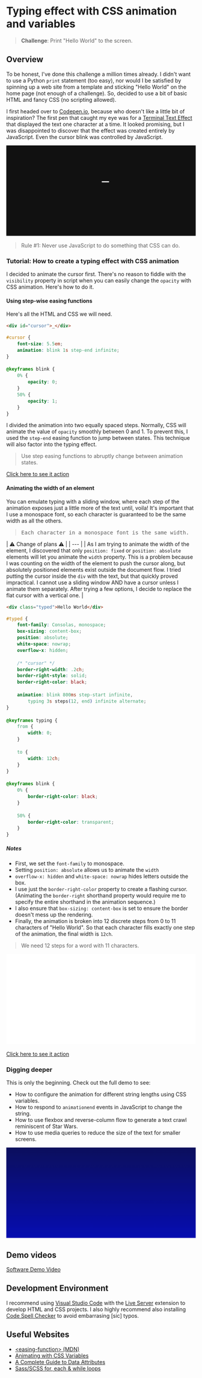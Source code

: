 # Typing effect with CSS animation and variables

> **Challenge**: Print "Hello World" to the screen.

## Overview

To be honest, I've done this challenge a million times already. I didn't want to
use a Python `print` statement (too easy), nor would I be satisfied by spinning
up a web site from a template and sticking "Hello World" on the home page (not
enough of a challenge). So, decided to use a bit of basic HTML and fancy CSS (no
scripting allowed).

I first headed over to [Codepen.io](https://codepen.io), because who doesn't
like a little bit of inspiration? The first pen that caught my eye was for a
[Terminal Text Effect](https://codepen.io/Tbgse/pen/dYaJyJ) that displayed the
text one character at a time. It looked promising, but I was disappointed to
discover that the effect was created entirely by JavaScript. Even the cursor
blink was controlled by JavaScript.

![screen capture](media/console-text-js.gif)

> Rule #1: Never use JavaScript to do something that CSS can do.

### Tutorial: How to create a typing effect with CSS animation

I decided to animate the cursor first. There's no reason to fiddle with the
`visibility` property in script when you can easily change the `opacity` with
CSS animation. Here's how to do it.

#### Using step-wise easing functions

Here's all the HTML and CSS we will need.

```html
<div id="cursor">_</div>
```

```css
#cursor {
    font-size: 5.5em;
    animation: blink 1s step-end infinite;
}

@keyframes blink {
    0% {
        opacity: 0;
    }
    50% {
        opacity: 1;
    }
}
```

I divided the animation into two equally spaced steps. Normally, CSS will
animate the value of `opacity` smoothly between 0 and 1. To prevent this, I used
the `step-end` easing function to jump between states. This technique will also
factor into the typing effect.

> Use step easing functions to abruptly change between animation states.

[Click here to see it action](flashing.html)

#### Animating the width of an element

You can emulate typing with a sliding window, where each step of the animation
exposes just a little more of the text until, voila! It's important that I use a
monospace font, so each character is guaranteed to be the same width as all the
others.

> <span style="font-family: monospace">Each character in a monospace font is the
> same width.</span>

| :warning: Change of plans :warning: | | --- | | As I am trying to animate the
width of the element, I discovered that only `position: fixed` or
`position: absolute` elements will let you animate the `width` property. This is
a problem because I was counting on the width of the element to push the cursor
along, but absolutely positioned elements exist outside the document flow. I
tried putting the cursor inside the `div` with the text, but that quickly proved
impractical. I cannot use a sliding window AND have a cursor unless I animate
them separately. After trying a few options, I decide to replace the flat cursor
with a vertical one. |

```html
<div class="typed">Hello World</div>
```

```css
#typed {
    font-family: Consolas, monospace;
    box-sizing: content-box;
    position: absolute;
    white-space: nowrap;
    overflow-x: hidden;

    /* "cursor" */
    border-right-width: .2ch;
    border-right-style: solid;
    border-right-color: black;

    animation: blink 800ms step-start infinite,
        typing 3s steps(12, end) infinite alternate;
}

@keyframes typing {
    from {
        width: 0;
    }

    to {
        width: 12ch;
    }
}

@keyframes blink {
    0% {
        border-right-color: black;
    }

    50% {
        border-right-color: transparent;
    }
}
```

##### Notes

* First, we set the `font-family` to monospace.
* Setting `position: absolute` allows us to animate the `width`
* `overflow-x: hidden` and `white-space: nowrap` hides letters outside the box.
* I use just the `border-right-color` property to create a flashing cursor.
  (Animating the `border-right` shorthand property would require me to specify
  the entire shorthand in the animation sequence.)
* I also ensure that `box-sizing: content-box` is set to ensure the border
  doesn't mess up the rendering.
* Finally, the animation is broken into 12 discrete steps from 0 to 11
  characters of "Hello World". So that each character fills exactly one step of
  the animation, the final width is `12ch`.

> We need 12 steps for a word with 11 characters.

![screen capture](media/console-text-css.gif)

[Click here to see it action](flashing.html)

### Digging deeper

This is only the beginning. Check out the full demo to see:

* How to configure the animation for different string lengths using CSS variables.
* How to respond to `animationend` events in JavaScript to change the string.
* How to use flexbox and reverse-column flow to generate a text crawl
  reminiscent of Star Wars.
* How to use media queries to reduce the size of the text for smaller screens.

![screen capture](media/console-text-final.gif)

## Demo videos

[Software Demo Video](https://youtu.be/8NTZNljfAKM)

## Development Environment

I recommend using [Visual Studio Code](https://code.visualstudio.com/) with the
[Live Server](https://marketplace.visualstudio.com/items?itemName=ritwickdey.LiveServer)
extension to develop HTML and CSS projects. I also highly recommend also
installing
[Code Spell Checker](https://marketplace.visualstudio.com/items?itemName=streetsidesoftware.code-spell-checker)
to avoid embarrasing [sic] typos.

## Useful Websites

* [&lt;easing-function&gt; (MDN)](https://developer.mozilla.org/en-US/docs/Web/CSS/easing-function)
* [Animating with CSS Variables](https://valhead.com/2017/07/21/animating-with-css-variables)
* [A Complete Guide to Data Attributes](https://css-tricks.com/a-complete-guide-to-data-attributes/)
* [Sass/SCSS for, each & while loops](https://www.koderhq.com/tutorial/sass/iteration-control/)
